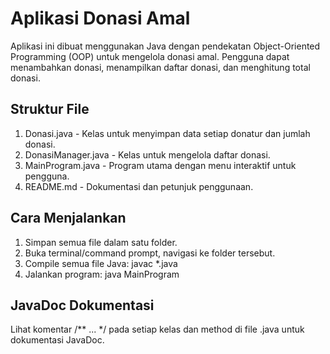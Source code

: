 # Aplikasi Donasi Amal 

Aplikasi ini dibuat menggunakan Java dengan pendekatan Object-Oriented Programming (OOP) untuk mengelola donasi amal. Pengguna dapat menambahkan donasi, menampilkan daftar donasi, dan menghitung total donasi.

## Struktur File

1. Donasi.java - Kelas untuk menyimpan data setiap donatur dan jumlah donasi.
2. DonasiManager.java - Kelas untuk mengelola daftar donasi.
3. MainProgram.java - Program utama dengan menu interaktif untuk pengguna.
4. README.md - Dokumentasi dan petunjuk penggunaan.

## Cara Menjalankan

1. Simpan semua file dalam satu folder.
2. Buka terminal/command prompt, navigasi ke folder tersebut.
3. Compile semua file Java:
   javac *.java
4. Jalankan program:
   java MainProgram

## JavaDoc Dokumentasi

Lihat komentar /** ... */ pada setiap kelas dan method di file .java untuk dokumentasi JavaDoc.